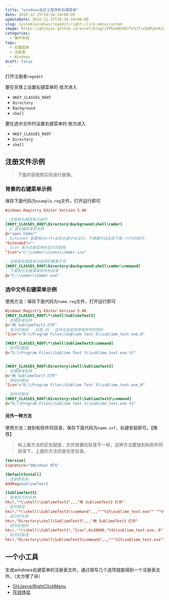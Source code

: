 ```yaml
---
title: "windows自定义程序到右键菜单"
date: 2016-12-25T10:34:34+08:00
updateDate: 2016-12-25T10:34:34+08:00
slug: system/windows/regedit/right-click-menu/custom
image: https://ghjayce.github.io/asset/blog/jhPbumQV8Q1Tn3JTsxQaMjAxNjEyMjVfMTAzNDM0.jpeg
categories:
  - 操作系统
tags:
  - 右键菜单
  - 注册表
  - Windows
draft: false
---
```

打开注册表`regedit`

要在背景上设置右键菜单的
依次进入
- `HKEY_CLASSES_ROOT`
- `Directory`
- `Background`
- `shell`

要在选中文件时设置右键菜单的
依次进入
- `HKEY_CLASSES_ROOT`
- `Directory`
- `shell`


## 注册文件示例

> 下面内容按照实际进行替换。

### 背景的右键菜单示例
保存下面代码为`example.reg`文件，打开运行即可
```ini
Windows Registry Editor Version 5.00

; 这里是右键菜单注册项
[HKEY_CLASSES_ROOT\Directory\Background\shell\cmder]
; @ 是右键菜单的名称
@="open Cmder"
; Extended 是要按shift+鼠标右键才会显示，不需要的话去除下面一行代码即可
"Extended"=""
; Icon 表示右键菜单时显示的图标
"Icon"="C:\\cmder\\icons\\cmder.ico"

; 这里是右键菜单注册项的重要子项
[HKEY_CLASSES_ROOT\Directory\Background\shell\cmder\command]
; 下面表示右键菜单软件的目录
@="C:\\cmder\\Cmder.exe"
```

### 选中文件右键菜单示例
使用方法：保存下面代码为`name.reg`文件，打开运行即可
```ini
Windows Registry Editor Version 5.00
[HKEY_CLASSES_ROOT\*\shell\SublimeText3]
; 右键菜单名称
@="用 SublimeText3 打开"
; 显示的图标   后面 的， 逗号应该是用使用软件的图标
"Icon"="D:\\Program Files\\Sublime Text 3\\sublime_text.exe,0"

[HKEY_CLASSES_ROOT\*\shell\SublimeText3\command]
; 软件的路径
@="D:\\Program Files\\Sublime Text 3\\sublime_text.exe %1"


[HKEY_CLASSES_ROOT\Directory\shell\SublimeText3]
; 右键菜单名称
@="用 SublimeText3 打开"
; 图标的路径
"Icon"="D:\\Program Files\\Sublime Text 3\\sublime_text.exe,0"

; 软件的路径
[HKEY_CLASSES_ROOT\Directory\shell\SublimeText3\command]
@="D:\\Program Files\\Sublime Text 3\\sublime_text.exe %1"
```

#### 另外一种方法
使用方法：放到和软件同目录，保存下面代码为`name.inf`，右键安装即可。【推荐】

> 和上面方法的区别就是，文件放置的目录不一样，这种方法要放到和软件同目录下，上面的方法则是任意目录。

```ini
[Version]
Signature="$Windows NT$"

[DefaultInstall]
; 注册表名称
AddReg=SublimeText3

[SublimeText3]
; 菜单显示的名称
hkcr,"*\\shell\\SublimeText3",,,"用 SublimeText3 打开"
; 软件路径
hkcr,"*\\shell\\SublimeText3\\command",,,"""%1%\sublime_text.exe"" ""%%1"" %%*"
; 显示的名称
hkcr,"Directory\shell\SublimeText3",,,"用 SublimeText3 打开"
; 软件的图标
hkcr,"*\\shell\\SublimeText3","Icon",0x20000,"%1%\sublime_text.exe, 0"
; 软件的路径
hkcr,"Directory\shell\SublimeText3\command",,,"""%1%\sublime_text.exe"" ""%%1"""
```

## 一个小工具
生成windows右键菜单的注册表文件，通过填写几个选项就能得到一个注册表文件。（太方便了:satisfied:）

- [GHJayce/RightClickMenu](https://github.com/GHJayce/RightClickMenu)
- [在线体验](https://ghjayce.github.io/RightClickMenu/#/)